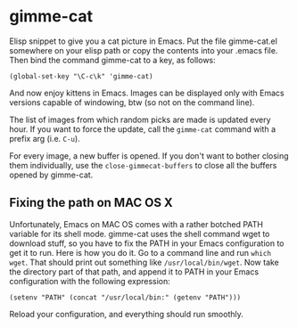 gimme-cat
=========

Elisp snippet to give you a cat picture in Emacs. Put the file
gimme-cat.el somewhere on your elisp path or copy the contents into
your .emacs file. Then bind the command gimme-cat to a key, as
follows:

    (global-set-key "\C-c\k" 'gimme-cat)

And now enjoy kittens in Emacs. Images can be displayed only with
Emacs versions capable of windowing, btw (so not on the command line).

The list of images from which random picks are made is updated every
hour. If you want to force the update, call the `gimme-cat` command
with a prefix arg (i.e. `C-u`).

For every image, a new buffer is opened. If you don't want to bother
closing them individually, use the `close-gimmecat-buffers` to close
all the buffers opened by gimme-cat.

Fixing the path on MAC OS X
---------------------------

Unfortunately, Emacs on MAC OS comes with a rather botched PATH
variable for its shell mode. gimme-cat uses the shell command wget to
download stuff, so you have to fix the PATH in your Emacs
configuration to get it to run. Here is how you do it. Go to a command
line and run `which wget`. That should print out something like
`/usr/local/bin/wget`. Now take the directory part of that path, and
append it to PATH in your Emacs configuration with the following
expression:

    (setenv "PATH" (concat "/usr/local/bin:" (getenv "PATH")))

Reload your configuration, and everything should run smoothly.